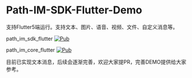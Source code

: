 # Path-IM-SDK-Flutter-Demo

支持Flutter5端运行。支持文本、图片、语音、视频、文件、自定义消息等。

path_im_sdk_flutter
[![Pub](https://img.shields.io/pub/v/path_im_sdk_flutter.svg?style=flat-square)](https://pub.dev/packages/path_im_sdk_flutter)

path_im_core_flutter
[![Pub](https://img.shields.io/pub/v/path_im_core_flutter.svg?style=flat-square)](https://pub.dev/packages/path_im_core_flutter)

目前已实现文本消息，后续会逐渐完善，欢迎大家提PR，完善DEMO提供给大家参考。
